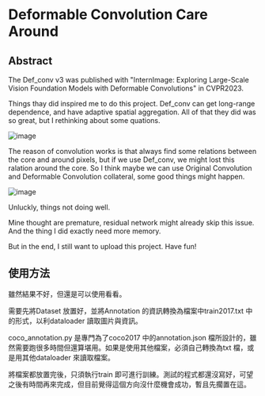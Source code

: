 # Deformable Convolution Care Around
## Abstract
The Def_conv v3 was published with "InternImage: Exploring Large-Scale Vision Foundation Models with Deformable Convolutions" in CVPR2023.

Things thay did inspired me to do this project. Def_conv can get long-range dependence, and have adaptive spatial aggregation. All of that they did was so great, but I rethinking about some quations.

![image](https://github.com/okok009/def_conv_CareAround/imgs/Figure2.def_conv.jpg)

The reason of convolution works is that always find some relations between the core and around pixels, but if we use Def_conv, we might lost this ralation around the core. So I think maybe we can use Original Convolution and Deformable Convolution collateral, some good things might happen.

![image](https://github.com/okok009/def_conv_CareAround/imgs/Figure2.mine.jpg)

Unluckly, things not doing well.

Mine thought are premature, residual network might already skip this issue. And the thing I did exactly need more memory.

But in the end, I still want to upload this project. Have fun!
## 使用方法
雖然結果不好，但還是可以使用看看。

需要先將Dataset 放置好，並將Annotation 的資訊轉換為檔案中train2017.txt 中的形式，以利dataloader 讀取圖片與資訊。

coco_annotation.py 是專門為了coco2017 中的annotation.json 檔所設計的，雖然需要跑很多時間但還算堪用。如果是使用其他檔案，必須自己轉換為txt 檔，或是用其他dataloader 來讀取檔案。

將檔案都放置完後，只須執行train 即可進行訓練。測試的程式都還沒寫好，可望之後有時間再來完成，但目前覺得這個方向沒什麼機會成功，暫且先擱置在這。
